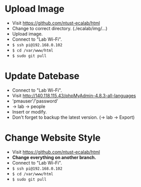 # Upload Image
  - Visit https://github.com/ntust-ecalab/html
  - Change to correct directory. (./ecalab/img/...)
  - Upload image.
  - Connect to "Lab Wi-Fi".
  - ``` $ ssh pi@192.168.0.102 ```
  - ``` $ cd /var/www/html ```
  - ``` $ sudo git pull ```

# Update Datebase
  - Connect to "Lab Wi-Fi".
  - Visit http://140.118.115.43/phpMyAdmin-4.8.3-all-languages
  - 'pmauser'/'password'
  - -> lab -> people
  - Insert or modify.
  - Don't forget to backup the latest version. (-> lab -> Export)

# Change Website Style
  - Visit https://github.com/ntust-ecalab/html
  - **Change everything on another branch.**
  - Connect to "Lab Wi-Fi".
  - ``` $ ssh pi@192.168.0.102 ```
  - ``` $ cd /var/www/html ```
  - ``` $ sudo git pull ```
